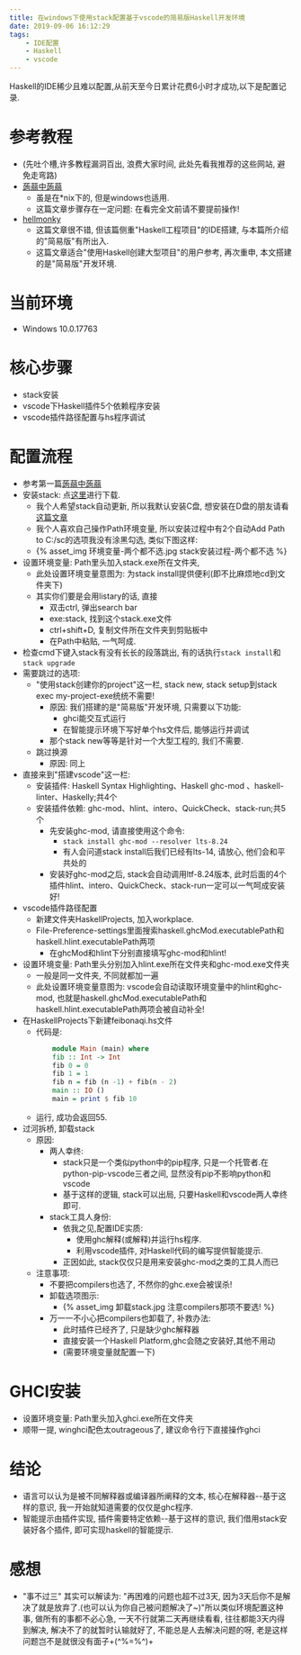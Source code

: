 ```yaml
---
title: 在windows下使用stack配置基于vscode的简易版Haskell开发环境
date: 2019-09-06 16:12:29
tags:
    - IDE配置
    - Haskell
    - vscode
---
```

Haskell的IDE稀少且难以配置,从前天至今日累计花费6小时才成功,以下是配置记录. 

# 参考教程
- (先吐个槽,许多教程漏洞百出, 浪费大家时间, 此处先看我推荐的这些网站, 避免走弯路)
- [蒟蒻中蒟蒻](https://segmentfault.com/a/1190000018257284)
    - 虽是在*nix下的, 但是windows也适用.
    - 这篇文章步骤存在一定问题: 在看完全文前请不要提前操作!
- [hellmonky](https://github.com/hellmonky/note/blob/master/%E8%AF%AD%E8%A8%80%E5%AD%A6%E4%B9%A0%E8%AE%B0%E5%BD%95/%E5%85%B3%E4%BA%8Evscode%E6%90%AD%E5%BB%BAh%E7%8E%AF%E5%A2%83%E7%9A%84%E8%BF%87%E7%A8%8B.md)
    - 这篇文章很不错, 但该篇侧重"Haskell工程项目"的IDE搭建, 与本篇所介绍的"简易版"有所出入.
    - 这篇文章适合"使用Haskell创建大型项目"的用户参考, 再次重申, 本文搭建的是"简易版"开发环境.

# 当前环境
- Windows 10.0.17763

# 核心步骤
- stack安装
- vscode下Haskell插件5个依赖程序安装
- vscode插件路径配置与hs程序调试

# 配置流程
- 参考第一篇[蒟蒻中蒟蒻](https://segmentfault.com/a/1190000018257284)
- 安装stack: 点[这里](https://docs.haskellstack.org/en/stable/install_and_upgrade)进行下载.
    - 我个人希望stack自动更新, 所以我默认安装C盘, 想安装在D盘的朋友请看[这篇文章](https://notes.shinemic.cn/setting-up-haskell-stack-development-environment/)
    - 我个人喜欢自己操作Path环境变量, 所以安装过程中有2个自动Add Path to C:/sc的选项我没有涂黑勾选, 类似下图这样:
    - {% asset_img 环境变量-两个都不选.jpg stack安装过程-两个都不选 %}
- 设置环境变量: Path里头加入stack.exe所在文件夹, 
    - 此处设置环境变量意图为: 为stack install提供便利(即不比麻烦地cd到文件夹下)
    - 其实你们要是会用listary的话, 直接
        - 双击ctrl, 弹出search bar
        - exe:stack, 找到这个stack.exe文件
        - ctrl+shift+D, 复制文件所在文件夹到剪贴板中
        - 在Path中粘贴, 一气呵成.
- 检查cmd下键入stack有没有长长的段落跳出, 有的话执行`stack install`和`stack upgrade`
- 需要跳过的选项:
    - "使用stack创建你的project"这一栏, stack new, stack setup到stack exec my-project-exe统统不需要!
        - 原因: 我们搭建的是"简易版"开发环境, 只需要以下功能:
            - ghci能交互式运行
            - 在智能提示环境下写好单个hs文件后, 能够运行并调试
        - 那个stack new等等是针对一个大型工程的, 我们不需要.
    - 跳过换源
        - 原因: 同上
- 直接来到"搭建vscode"这一栏:
    - 安装插件: Haskell Syntax Highlighting、Haskell ghc-mod 、haskell-linter、Haskelly;共4个
    - 安装插件依赖: ghc-mod、hlint、intero、QuickCheck、stack-run;共5个
        - 先安装ghc-mod, 请直接使用这个命令:
            - `stack install ghc-mod --resolver lts-8.24`
            - 有人会问道stack install后我们已经有lts-14, 请放心, 他们会和平共处的
        - 安装好ghc-mod之后, stack会自动调用ltf-8.24版本, 此时后面的4个插件hlint、intero、QuickCheck、stack-run一定可以一气呵成安装好!
- vscode插件路径配置
    - 新建文件夹HaskellProjects, 加入workplace.
    - File-Preference-settings里面搜索haskell.ghcMod.executablePath和haskell.hlint.executablePath两项
        - 在ghcMod和hlint下分别直接填写ghc-mod和hlint!
- 设置环境变量: Path里头分别加入hlint.exe所在文件夹和ghc-mod.exe文件夹
    - 一般是同一文件夹, 不同就都加一遍
    - 此处设置环境变量意图为: vscode会自动读取环境变量中的hlint和ghc-mod, 也就是haskell.ghcMod.executablePath和haskell.hlint.executablePath两项会被自动补全!
- 在HaskellProjects下新建feibonaqi.hs文件
    - 代码是:
        ```haskell
            module Main (main) where
            fib :: Int -> Int
            fib 0 = 0
            fib 1 = 1
            fib n = fib (n -1) + fib(n - 2)
            main :: IO ()
            main = print $ fib 10
        ``` 
    - 运行, 成功会返回55.
- 过河拆桥, 卸载stack
    - 原因: 
        - 两人幸终: 
            - stack只是一个类似python中的pip程序, 只是一个托管者.在python-pip-vscode三者之间, 显然没有pip不影响python和vscode
            - 基于这样的逻辑, stack可以出局, 只要Haskell和vscode两人幸终即可.
        - stack工具人身份:
            - 依我之见,配置IDE实质:
                - 使用ghc解释(或解释)并运行hs程序.
                - 利用vscode插件, 对Haskell代码的编写提供智能提示.
            - 正因如此, stack仅仅只是用来安装ghc-mod之类的工具人而已
    - 注意事项:
        - 不要把compilers也选了, 不然你的ghc.exe会被误杀!
        - 卸载选项图示:
            - {% asset_img 卸载stack.jpg 注意compilers那项不要选! %}
        - 万一一不小心把compilers也卸载了, 补救办法:
            - 此时插件已经齐了, 只是缺少ghc解释器
            - 直接安装一个Haskell Platform,ghc会随之安装好,其他不用动
            - (需要环境变量就配置一下)

# GHCI安装
- 设置环境变量: Path里头加入ghci.exe所在文件夹
- 顺带一提, winghci配色太outrageous了, 建议命令行下直接操作ghci

# 结论
- 语言可以认为是被不同解释器或编译器所阐释的文本, 核心在解释器--基于这样的意识, 我一开始就知道需要的仅仅是ghc程序.
- 智能提示由插件实现, 插件需要特定依赖--基于这样的意识, 我们借用stack安装好各个插件, 即可实现haskell的智能提示.

# 感想
- "事不过三" 其实可以解读为: "再困难的问题也超不过3天, 因为3天后你不是解决了就是放弃了.(也可以认为你自己被问题解决了~)"所以类似环境配置这种事, 做所有的事都不必心急, 一天不行就第二天再继续看看, 往往都能3天内得到解决, 解决不了的就暂时认输就好了, 不能总是人去解决问题的呀, 老是这样问题岂不是就很没有面子+(^%=%^)+

